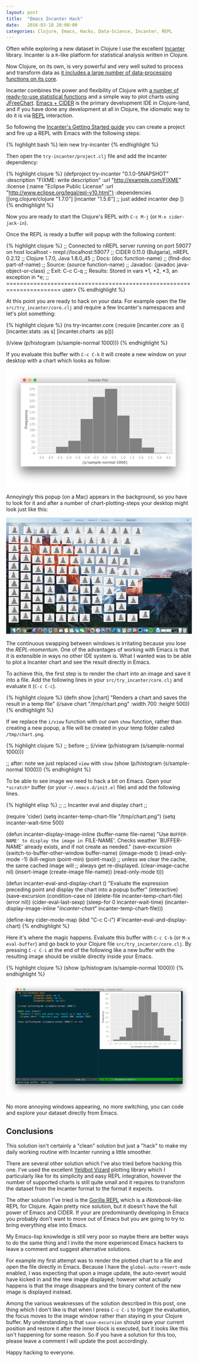 ```yaml
---
layout: post
title:  "Emacs Incanter Hack"
date:   2016-03-18 20:00:00
categories: Clojure, Emacs, Hacks, Data-Science, Incanter, REPL
---
```


Often while exploring a new dataset in Clojure I use the excellent
[Incanter](http://incanter.org/) library.
Incanter is a `R`-like platform for statistical analysis written
in Clojure.

Now Clojure, on its own, is very powerful and very well suited
to process and transform data as
[it includes a large number of data-processing functions on its core](https://clojure.github.io/clojure/clojure.core-api.html).

Incanter combines the power and flexibility of Clojure with
[a number of ready-to-use statistical functions](http://incanter.github.io/incanter/stats-api.html)
and a simple way to plot charts using
[JFreeChart](http://www.jfree.org/jfreechart/).
[Emacs + CIDER](http://blog.cognitect.com/blog/2016/1/28/state-of-clojure-2015-survey-results)
is the primary development IDE in Clojure-land, and if you have done
any development at all in Clojure, the idiomatic way to do it is via
[REPL](http://clojure.org/reference/repl_and_main) interaction.

So following the
[Incanter's Getting Started guide](https://github.com/incanter/incanter/wiki#getting-started-with-incanter)
you can create a project and fire up a REPL with Emacs with the following
steps:

{% highlight bash %}
lein new try-incanter
{% endhighlight %}

Then open the `try-incanter/project.clj` file and add the Incanter dependency:

{% highlight clojure %}
(defproject try-incanter "0.1.0-SNAPSHOT"
  :description "FIXME: write description"
  :url "http://example.com/FIXME"
  :license {:name "Eclipse Public License"
            :url "http://www.eclipse.org/legal/epl-v10.html"}
  :dependencies [[org.clojure/clojure "1.7.0"]
                 [incanter "1.5.6"] ;; just added incanter dep
                 ])
{% endhighlight %}

Now you are ready to start the Clojure's REPL with `C-c M-j` (or `M-x cider-jack-in`).

Once the REPL is ready a buffer will popup with the following content:

{% highlight clojure %}
;; Connected to nREPL server running on port 59077 on host localhost - nrepl://localhost:59077
;; CIDER 0.11.0 (Bulgaria), nREPL 0.2.12
;; Clojure 1.7.0, Java 1.8.0_45
;;     Docs: (doc function-name)
;;           (find-doc part-of-name)
;;   Source: (source function-name)
;;  Javadoc: (javadoc java-object-or-class)
;;     Exit: C-c C-q
;;  Results: Stored in vars *1, *2, *3, an exception in *e;
;; ======================================================================
user>
{% endhighlight %}

At this point you are ready to hack on your data.
For example open the file `src/try_incanter/core.clj` and require a few Incanter's namespaces and let's plot something:

{% highlight clojure %}
(ns try-incanter.core
  (:require [incanter.core :as i]
            [incanter.stats :as s]
            [incanter.charts :as p]))

(i/view (p/histogram (s/sample-normal 1000)))
{% endhighlight %}

If you evaluate this buffer with `C-c C-k` it will create a new window
on your desktop with a chart which looks as follow:

![normal-distribution](/images/20160318_histogram.png)

Annoyingly this popup (on a Mac) appears in the background, so you
have to look for it and after a number of chart-plotting-steps your
desktop might look just like this:

![messy desktop](/images/20160318_messy_desktop.png)

The continuous swapping between windows is irritating because you lose
the _REPL-momentum_.  One of the advantages of working with Emacs is
that it is extensible in ways no other IDE system is. What I wanted
was to be able to plot a Incanter chart and see the result directly in
Emacs.

To achieve this, the first step is to render the chart into an image
and save it into a file. Add the following lines in your
`src/try_incanter/core.clj` and evaluate it (`C-c C-c`).

{% highlight clojure %}
(defn show [chart]
  "Renders a chart and saves the result in a temp file"
  (i/save chart "/tmp/chart.png" :width 700 :height 500))
{% endhighlight %}

If we replace the `i/view` function with our own `show` function,
rather than creating a new popup, a file will be created in your temp
folder called `/tmp/chart.png`.

{% highlight clojure %}
;; before
;; (i/view (p/histogram (s/sample-normal 1000)))

;; after: note we just replaced `view` with `show`
(show (p/histogram (s/sample-normal 1000)))
{% endhighlight %}

To be able to see image we need to hack a bit on Emacs.  Open your
`*scratch*` buffer (or your `~/.emacs.d/init.el` file) and add the
following lines.

{% highlight elisp %}
;;
;; Incanter eval and display chart
;;

(require 'cider)
(setq incanter-temp-chart-file "/tmp/chart.png")
(setq incanter-wait-time 500)


(defun incanter-display-image-inline (buffer-name file-name)
  "Use `BUFFER-NAME' to display the image in `FILE-NAME'.
  Checks weather `BUFFER-NAME' already exists, and if not create
  as needed."
  (save-excursion
    (switch-to-buffer-other-window buffer-name)
    (iimage-mode t)
    (read-only-mode -1)
    (kill-region (point-min) (point-max))
    ;; unless we clear the cache, the same cached image will
    ;; always get re-displayed.
    (clear-image-cache nil)
    (insert-image (create-image file-name))
    (read-only-mode t)))


(defun incanter-eval-and-display-chart ()
  "Evaluate the expression preceding point
   and display the chart into a popup buffer"
  (interactive)
  (save-excursion
    (condition-case nil
        (delete-file incanter-temp-chart-file)
      (error nil))
    (cider-eval-last-sexp)
    (sleep-for 0 incanter-wait-time)
    (incanter-display-image-inline "*incanter-chart*" incanter-temp-chart-file)))

(define-key cider-mode-map
  (kbd "C-c C-i") #'incanter-eval-and-display-chart)
{% endhighlight %}

Here it's where the magic happens. Evaluate this buffer with `C-c C-b`
(or `M-x eval-buffer`) and go back to your Clojure file
`src/try_incanter/core.clj`.  By pressing `C-c C-i` at the end of the
following like a new buffer with the resulting image should be visible
directly inside your Emacs.

{% highlight clojure %}
(show (p/histogram (s/sample-normal 1000)))
{% endhighlight %}

![emacs incanter](/images/20160318_emacs_incanter_hack.png)

No more annoying windows appearing, no more switching,
you can code and explore your dataset directly from Emacs.

## Conclusions

This solution isn't certainly a "clean" solution but just a "hack" to
make my daily working routine with Incanter running a little smoother.

There are several other solution which I've also tried before hacking
this one. I've used the excellent
[Yeldbot Vizard](https://github.com/yieldbot/vizard) plotting library
which I particularly like for its simplicity and easy REPL
integration, however the number of supported charts is still quite
small and it requires to transform the dataset from the Incanter
format to the format it expects.

The other solution I've tried is the
[Gorilla REPL](http://gorilla-repl.org/) which is a *iNotebook*-like
REPL for Clojure. Again pretty nice solution, but it doesn't have the
full power of Emacs and CIDER.  If your are predominantly
developing in Emacs you probably don't want to move out of Emacs but
you are going to try to bring everything else into Emacs.

My Emacs-lisp knowledge is still very poor so maybe there
are better ways to do the same thing and I invite the more experienced Emacs
hackers to leave a comment and suggest alternative solutions.

For example my first attempt was to render the plotted chart to a file
and open the file directly in Emacs. Because I have the
`global-auto-revert-mode` enabled, I was expecting that upon a image
update, the auto-revert would have kicked in and the new image
displayed; however what actually happens is that the image disappears
and the binary content of the new image is displayed instead.

Among the various weaknesses of the solution described in this post,
one thing which I don't like is that when I press `C-c C-i` to trigger
the evaluation, the focus moves to the image window rather than
staying in your Clojure buffer. My understanding is that
`save-excursion` should save your current position and restore it
after the inner block is executed, but it looks like this isn't
happening for some reason. So if you have a solution for this too,
please leave a comment I will update the post accordingly.

Happy hacking to everyone.
